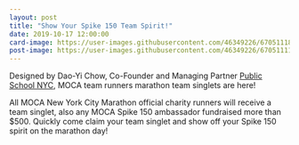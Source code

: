 ```yaml
---
layout: post
title: "Show Your Spike 150 Team Spirit!"
date: 2019-10-17 12:00:00
card-image: https://user-images.githubusercontent.com/46349226/67051118-3e5faa00-f108-11e9-81c0-73dd8060a766.jpg
post-image: https://user-images.githubusercontent.com/46349226/67051111-39025f80-f108-11e9-8687-d87a030b2811.JPG
---
```

Designed by Dao-Yi Chow, Co-Founder and Managing Partner <a href="https://www.publicschoolnyc.com/">Public School NYC</a>, MOCA team runners marathon team singlets are here!

All MOCA New York City Marathon official charity runners will receive a team singlet, also any MOCA Spike 150 ambassador fundraised more than $500. Quickly come claim your team singlet and show off your Spike 150 spirit on the marathon day!
